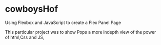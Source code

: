 # cowboysHof
Using Flexbox and JavaScript to create a Flex Panel Page

This particular project was to show Pops a more indepth view of the power of html,Css and JS,
